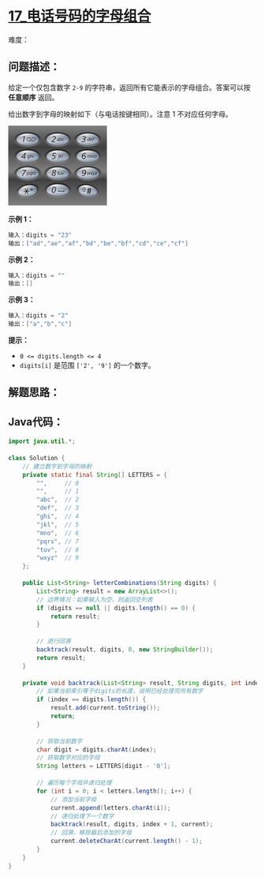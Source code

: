# [17_电话号码的字母组合](https://leetcode.cn/problems/letter-combinations-of-a-phone-number/)

难度：

## 问题描述：

给定一个仅包含数字 `2-9` 的字符串，返回所有它能表示的字母组合。答案可以按 **任意顺序** 返回。

给出数字到字母的映射如下（与电话按键相同）。注意 1 不对应任何字母。

![img](../../assets/imgs/200px-telephone-keypad2svg.png)

**示例 1：**

```java
输入：digits = "23"
输出：["ad","ae","af","bd","be","bf","cd","ce","cf"]
```

**示例 2：**

```java
输入：digits = ""
输出：[]
```

**示例 3：**

```java
输入：digits = "2"
输出：["a","b","c"]
```

**提示：**

- `0 <= digits.length <= 4`
- `digits[i]` 是范围 `['2', '9']` 的一个数字。

## 解题思路：





## Java代码：

```java
import java.util.*;

class Solution {
    // 建立数字到字母的映射
    private static final String[] LETTERS = {
        "",     // 0
        "",     // 1
        "abc",  // 2
        "def",  // 3
        "ghi",  // 4
        "jkl",  // 5
        "mno",  // 6
        "pqrs", // 7
        "tuv",  // 8
        "wxyz"  // 9
    };
    
    public List<String> letterCombinations(String digits) {
        List<String> result = new ArrayList<>();
        // 边界情况：如果输入为空，则返回空列表
        if (digits == null || digits.length() == 0) {
            return result;
        }
        
        // 进行回溯
        backtrack(result, digits, 0, new StringBuilder());
        return result;
    }
    
    private void backtrack(List<String> result, String digits, int index, StringBuilder current) {
        // 如果当前索引等于digits的长度，说明已经处理完所有数字
        if (index == digits.length()) {
            result.add(current.toString());
            return;
        }
        
        // 获取当前数字
        char digit = digits.charAt(index);
        // 获取数字对应的字母
        String letters = LETTERS[digit - '0'];
        
        // 遍历每个字母并递归处理
        for (int i = 0; i < letters.length(); i++) {
            // 添加当前字母
            current.append(letters.charAt(i));
            // 递归处理下一个数字
            backtrack(result, digits, index + 1, current);
            // 回溯，移除最后添加的字母
            current.deleteCharAt(current.length() - 1);
        }
    }
}
```

